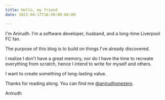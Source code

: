 ```yaml
---
title: Hello, my friend
date: 2021-04-17T16:50:00-04:00

---
```

I'm Anirudh. I'm a software developer, husband, and a long-time Liverpool FC fan. 

The purpose of this blog is to build on things I've already discovered.

I realize I don't have a great memory, nor do I have the time to recreate everything from scratch, hence I intend to write for myself and others.

I want to create something of long-lasting value.

Thanks for reading along. You can find me [@anirudhonezero](https://twitter.com/AnirudhOneZero).

Anirudh